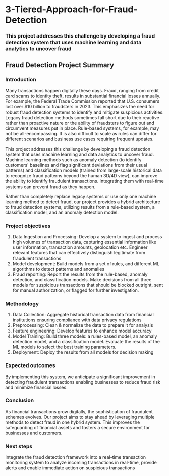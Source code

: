# 3-Tiered-Approach-for-Fraud-Detection
### This project addresses this challenge by developing a fraud detection system that uses machine learning and data analytics to uncover fraud


## Fraud Detection Project Summary 
### Introduction
Many transactions happen digitally these days. Fraud, ranging from credit card scams to identity theft, results in substantial financial losses annually. For example, the Federal Trade Commission reported that U.S. consumers lost over $10 billion to fraudsters in 2023.
This emphasizes the need for robust fraud detection systems to identify and mitigate suspicious activities. Legacy fraud detection methods sometimes fall short due to their reactive rather than proactive nature or the ability of fraudsters to figure out and circumvent measures put in place. Rule-based systems, for example, may not be all-encompassing. It is also difficult to scale as rules can differ for different scenarios and business use cases requiring frequent updates. 

This project addresses this challenge by developing a fraud detection system that uses machine learning and data analytics to uncover fraud. Machine learning methods such as anomaly detection (to identify customers' baselines and flag significant deviations from their usual patterns) and classification models (trained from large-scale historical data to recognize fraud patterns beyond the human 3D/4D view), can improve the ability to identify fraudulent transactions. Integrating them with real-time systems can prevent fraud as they happen.

Rather than completely replace legacy systems or use only one machine learning method to detect fraud, our project provides a hybrid architecture to fraud detection systems, utilizing results from a rule-based system, a classification model, and an anomaly detection model.

### Project objectives

1.	Data Ingestion and Processing: Develop a system to ingest and process high volumes of transaction data, capturing essential information like user information, transaction amounts, geolocation etc. Engineer relevant features that can effectively distinguish legitimate from fraudulent transactions
2.	Model development: Build models from a set of rules, and different ML algorithms to detect patterns and anomalies
3.	Fraud reporting: Report the results from the rule-based, anomaly detection, and classification models. Make decisions from all three models for suspicious transactions that should be blocked outright, sent for manual authorization, or flagged for further investigation. 

### Methodology

1.	Data Collection: Aggregate historical transaction data from financial institutions ensuring compliance with data privacy regulations
2.	Preprocessing: Clean & normalize the data to prepare it for analysis
3.	Feature engineering: Develop features to enhance model accuracy
4.	Model Training: Build three models: a rules-based model, an anomaly detection model, and a classification model. Evaluate the results of the ML models to select the best training parameters. 
5.	Deployment: Deploy the results from all models for decision making

### Expected outcomes

By implementing this system, we anticipate a significant improvement in detecting fraudulent transactions enabling businesses to reduce fraud risk and minimize financial losses.

### Conclusion
As financial transactions grow digitally, the sophistication of fraudulent schemes evolves. Our project aims to stay ahead by leveraging multiple methods to detect fraud in one hybrid system. This improves the safeguarding of financial assets and fosters a secure environment for businesses and customers.

### Next steps
Integrate the fraud detection framework into a real-time transaction monitoring system to analyze incoming transactions in real-time, provide alerts and enable immediate action on suspicious transactions

